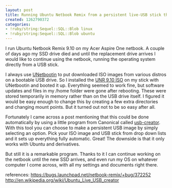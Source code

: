 ```yaml
---
layout: post
title: Running Ubuntu Netbook Remix from a persistent live-USB stick the easy way
created: 1262790372
categories:
- !ruby/string:Sequel::SQL::Blob linux
- !ruby/string:Sequel::SQL::Blob ubuntu
---
```

I run Ubuntu Netbook Remix 9.10 on my Acer Aspire One netbook. A couple of days ago my SSD drive died and until the replacement drive arrives I would like to continue using the netbook, running the operating system directly from a USB stick.

I always use <a href="http://unetbootin.sourceforge.net/">UNetbootin</a> to put downloaded ISO images from various distros on a bootable USB drive. So I installed the <a href="http://www.ubuntu.com/getubuntu/download-netbook">UNR 9.10 ISO</a> on my stick with UNetbootin and booted it up. Everything seemed to work fine, but software updates and files in my /home folder were gone after rebooting. These were stored temporarily in memory rather than on the USB drive itself. I figured it would be easy enough to change this by creating a few extra directories and changing mount points. But it turned out not to be so easy after all.

Fortunately I came across a post mentioning that this could be done automatically by using a little program from Canonical called <a href="https://launchpad.net/usb-creator">usb-creator</a>. With this tool you can choose to make a persistent USB image by simply selecting an option. Pick your ISO image and USB stick from drop down lists and it sets up everything fully automatic. Great! The downside is that it only works with Ubuntu and derivatives.

But still it is a remarkable program. Thanks to it I can continue working on the netbook until the new SSD arrives, and even run my OS on whatever computer I come across, with all my settings and documents right there.

references:
https://bugs.launchpad.net/netbook-remix/+bug/372252
http://en.wikipedia.org/wiki/Ubuntu_Live_USB_creator
